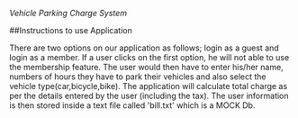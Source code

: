 *Vehicle Parking Charge System*

##Instructions to use Application

There are two options on our application as follows; login as a guest and login as a member. If a user clicks on the first option, he will not able to use the membership feature. The user would then have to enter his/her name, numbers of hours they have to park their vehicles and also select the vehicle type(car,bicycle,bike). The application will calculate total charge as per the details entered by the user (including the tax). The user information is then stored inside a text file called 'bill.txt' which is a MOCK Db.


